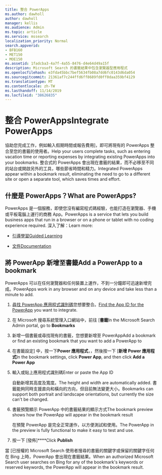 ```yaml
---
title: 整合 PowerApps
ms.author: dawholl
author: dawholl
manager: kellis
ms.audience: Admin
ms.topic: article
ms.service: mssearch
localization_priority: Normal
search.appverid:
- BFB160
- MET150
- MOE150
ms.assetid: 1fadcba3-4a7f-4a55-8476-d4e64d49a15f
description: Microsoft Search 的書籤結果中包含瀏覽器型應用程式
ms.openlocfilehash: e3fda45bbc7bef5634fb08a7dd6fc0143d6da054
ms.sourcegitcommit: 21361af7c244ffd6ff8689fd0ff0daa359bf4129
ms.translationtype: MT
ms.contentlocale: zh-TW
ms.lasthandoff: 11/14/2019
ms.locfileid: "38626835"
---
```

# <a name="integrate-powerapps"></a><span data-ttu-id="ddd78-103">整合 PowerApps</span><span class="sxs-lookup"><span data-stu-id="ddd78-103">Integrate PowerApps</span></span>
   
<span data-ttu-id="ddd78-104">協助您完成工作，例如輸入假期時間或報告費用]，即可將現有的 PowerApps 整合至您的書籤的使用者。</span><span class="sxs-lookup"><span data-stu-id="ddd78-104">Help your users complete tasks, such as entering vacation time or reporting expenses by integrating existing PowerApps into your bookmarks.</span></span> <span data-ttu-id="ddd78-105">整合式的 PowerApps 會出現在書籤的結果，而不必移至不同的站台或開啟另外的工具，哪些節省時間和精力。</span><span class="sxs-lookup"><span data-stu-id="ddd78-105">Integrated PowerApps appear within a bookmark result, eliminating the need to go to a different site or open a separate tool, which saves times and effort.</span></span>
  
## <a name="what-are-powerapps"></a><span data-ttu-id="ddd78-106">什麼是 PowerApps？</span><span class="sxs-lookup"><span data-stu-id="ddd78-106">What are PowerApps?</span></span>

<span data-ttu-id="ddd78-107">PowerApps 是一個服務，即使您沒有編寫程式碼經驗，也能打造在瀏覽器、手機或平板電腦上運行的商務 App。</span><span class="sxs-lookup"><span data-stu-id="ddd78-107">PowerApps is a service that lets you build business apps that run in a browser or on a phone or tablet with no coding experience required.</span></span> <span data-ttu-id="ddd78-108">深入了解：</span><span class="sxs-lookup"><span data-stu-id="ddd78-108">Learn more:</span></span>
  
- [<span data-ttu-id="ddd78-109">引導學習</span><span class="sxs-lookup"><span data-stu-id="ddd78-109">Guided Learning</span></span>](https://docs.microsoft.com/learn/browse/?products=powerapps)
    
- [<span data-ttu-id="ddd78-110">文件</span><span class="sxs-lookup"><span data-stu-id="ddd78-110">Documentation</span></span>](https://docs.microsoft.com/powerapps/)
    
## <a name="add-a-powerapp-to-a-bookmark"></a><span data-ttu-id="ddd78-111">將 PowerApp 新增至書籤</span><span class="sxs-lookup"><span data-stu-id="ddd78-111">Add a PowerApp to a bookmark</span></span>

<span data-ttu-id="ddd78-112">PowerApps 可以在任何瀏覽器和任何裝置上運作，不到一分鐘即可迅速新增完成。</span><span class="sxs-lookup"><span data-stu-id="ddd78-112">PowerApps work in any browser and on any device and take less than a minute to add.</span></span>
  
1. <span data-ttu-id="ddd78-113">[尋找 PowerApp 應用程式識別碼](https://docs.microsoft.com/powerapps/maker/canvas-apps/get-sessionid#get-an-app-id)您想要整合。</span><span class="sxs-lookup"><span data-stu-id="ddd78-113">[Find the App ID for the PowerApp](https://docs.microsoft.com/powerapps/maker/canvas-apps/get-sessionid#get-an-app-id) you want to integrate.</span></span>
    
2. <span data-ttu-id="ddd78-114">在 Microsoft 搜尋系統管理入口網站中，前往 [**書籤**</span><span class="sxs-lookup"><span data-stu-id="ddd78-114">In the Microsoft Search Admin portal, go to **Bookmarks**</span></span>
    
3. <span data-ttu-id="ddd78-115">新增一個書籤或尋找現有的書籤，您想要新增至 PowerApp</span><span class="sxs-lookup"><span data-stu-id="ddd78-115">Add a bookmark or find an existing bookmark that you want to add a PowerApp to</span></span>
    
4. <span data-ttu-id="ddd78-116">在書籤設定] 中，按一下**Power 應用程式**，，然後按一下 [**新增 Power 應用程式**</span><span class="sxs-lookup"><span data-stu-id="ddd78-116">In the bookmark settings, click **Power App**, and then click **Add a Power App**</span></span>
    
5. <span data-ttu-id="ddd78-117">輸入或貼上應用程式識別碼</span><span class="sxs-lookup"><span data-stu-id="ddd78-117">Enter or paste the App ID</span></span>
    
    <span data-ttu-id="ddd78-118">自動新增其高度及寬度。</span><span class="sxs-lookup"><span data-stu-id="ddd78-118">The height and width are automatically added.</span></span> <span data-ttu-id="ddd78-119">書籤能夠同時支援直向和橫向的方向，但目前無法變更大小。</span><span class="sxs-lookup"><span data-stu-id="ddd78-119">Bookmarks can support both portrait and landscape orientations, but currently the size can't be changed.</span></span>
    
6. <span data-ttu-id="ddd78-120">書籤預覽顯示 PowerApp 中的書籤結果的顯示方式</span><span class="sxs-lookup"><span data-stu-id="ddd78-120">The bookmark preview shows how the PowerApp will appear in the bookmark result</span></span>
    
    <span data-ttu-id="ddd78-121">在預覽 PowerApp 是完全正常運作，以方便測試和使用。</span><span class="sxs-lookup"><span data-stu-id="ddd78-121">The PowerApp in the preview is fully functional to make it easy to test and use.</span></span>
    
7. <span data-ttu-id="ddd78-122">按一下 [發佈]\*\*\*\*</span><span class="sxs-lookup"><span data-stu-id="ddd78-122">Click **Publish**</span></span>
    
<span data-ttu-id="ddd78-123">當 [已授權的 Microsoft Search 使用者搜尋的書籤的關鍵字或保留的關鍵字任何在 Bing 上時，PowerApp 會出現在書籤結果。</span><span class="sxs-lookup"><span data-stu-id="ddd78-123">When an authorized Microsoft Search user searches on Bing for any of the bookmark's keywords or reserved keywords, the PowerApp will appear in the bookmark result.</span></span>
